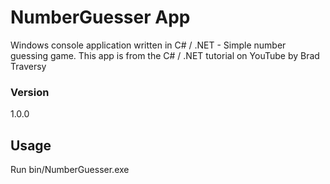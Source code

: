 # NumberGuesser App

Windows console application written in C# / .NET - Simple number guessing game. This app is from the C# / .NET tutorial on YouTube by Brad Traversy

### Version
1.0.0

## Usage
Run bin/NumberGuesser.exe